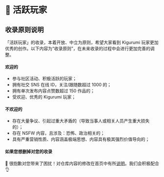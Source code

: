 # 🐯 活跃玩家

## 收录原则说明

「活跃玩家」的收录，本着开放、中立为原则，希望大家看到 Kigurumi 玩家更加优秀的创作。以下内容为“收录原则”，在未来收录的过程中会进行更加完善的调整。

#### 欢迎的

* 参与社区活动、积极活跃的玩家；&#x20;
* 拥有社交 SNS 在线 ID，关注/跟随数超过 1000 的；
* 拥有单次发布内容点赞数超过 150 作品的；
* 受欢迎、优秀的 Kigurumi 玩家；

#### 不欢迎的

* 存在大量争议、引起过重大矛盾的（导致当事人或相关人员产生重大损失的）；
* 存在 NSFW 内容，且涉及：恐怖、政治相关的；
* 具有严重营销性质、内容涵盖极端思想、内容具有极其强烈价值导向的；

#### 如果您想删掉对您的收录

🙏 很抱歉对您带来了困扰！对仓库内容的修改在首页中有所[说明](https://app.gitbook.com/s/tkHWsQFMkamIkwBcdMlm/)。我们会积极配合 👌

